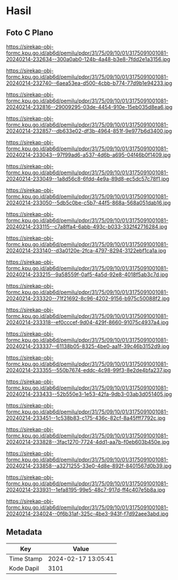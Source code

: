 # Hasil

## Foto C Plano

https://sirekap-obj-formc.kpu.go.id/ab6d/pemilu/pdpr/31/75/09/10/01/3175091001081-20240214-232634--300a0ab0-124b-4a48-b3e8-7fdd2e1a3156.jpg

https://sirekap-obj-formc.kpu.go.id/ab6d/pemilu/pdpr/31/75/09/10/01/3175091001081-20240214-232740--6aea53ea-d500-4cbb-b774-77d9b1e94233.jpg

https://sirekap-obj-formc.kpu.go.id/ab6d/pemilu/pdpr/31/75/09/10/01/3175091001081-20240214-232816--29009295-03de-4454-910e-15eb035d8ea6.jpg

https://sirekap-obj-formc.kpu.go.id/ab6d/pemilu/pdpr/31/75/09/10/01/3175091001081-20240214-232857--db633e02-df3b-4964-851f-9e977b6d3400.jpg

https://sirekap-obj-formc.kpu.go.id/ab6d/pemilu/pdpr/31/75/09/10/01/3175091001081-20240214-233043--97f99ad6-a537-4d6b-a695-04f46b0f1409.jpg

https://sirekap-obj-formc.kpu.go.id/ab6d/pemilu/pdpr/31/75/09/10/01/3175091001081-20240214-233049--1a8d56c8-6fdd-4e9a-89d8-ec5dc57c78f1.jpg

https://sirekap-obj-formc.kpu.go.id/ab6d/pemilu/pdpr/31/75/09/10/01/3175091001081-20240214-233050--5db5c0be-c5b7-44f5-868a-568a051dab16.jpg

https://sirekap-obj-formc.kpu.go.id/ab6d/pemilu/pdpr/31/75/09/10/01/3175091001081-20240214-233115--c7a8ffa4-6abb-493c-b033-332f42716284.jpg

https://sirekap-obj-formc.kpu.go.id/ab6d/pemilu/pdpr/31/75/09/10/01/3175091001081-20240214-233140--d3a0120e-2fca-4797-8294-3122ebf1ca1a.jpg

https://sirekap-obj-formc.kpu.go.id/ab6d/pemilu/pdpr/31/75/09/10/01/3175091001081-20240214-233215--9a58559f-0af5-4a5d-92e8-4018f5ab3c7d.jpg

https://sirekap-obj-formc.kpu.go.id/ab6d/pemilu/pdpr/31/75/09/10/01/3175091001081-20240214-233320--71f21692-8c96-4202-9156-b975c50088f2.jpg

https://sirekap-obj-formc.kpu.go.id/ab6d/pemilu/pdpr/31/75/09/10/01/3175091001081-20240214-233318--ef0cccef-9d04-429f-8660-91075c4937a4.jpg

https://sirekap-obj-formc.kpu.go.id/ab6d/pemilu/pdpr/31/75/09/10/01/3175091001081-20240214-233337--61138b05-8325-4be0-aa1f-39c46b3152d9.jpg

https://sirekap-obj-formc.kpu.go.id/ab6d/pemilu/pdpr/31/75/09/10/01/3175091001081-20240214-233355--550b7674-eddc-4c98-99f3-8e2de4bfa237.jpg

https://sirekap-obj-formc.kpu.go.id/ab6d/pemilu/pdpr/31/75/09/10/01/3175091001081-20240214-233433--52b550e3-1e53-42fa-9db3-03ab3d051405.jpg

https://sirekap-obj-formc.kpu.go.id/ab6d/pemilu/pdpr/31/75/09/10/01/3175091001081-20240214-233451--1c538b83-c175-436c-82cf-8a45fff7792c.jpg

https://sirekap-obj-formc.kpu.go.id/ab6d/pemilu/pdpr/31/75/09/10/01/3175091001081-20240214-233828--3fac1270-7724-4dd1-aa7b-f0eb603b450e.jpg

https://sirekap-obj-formc.kpu.go.id/ab6d/pemilu/pdpr/31/75/09/10/01/3175091001081-20240214-233858--a3271255-33e0-4d8e-892f-8401567d0b39.jpg

https://sirekap-obj-formc.kpu.go.id/ab6d/pemilu/pdpr/31/75/09/10/01/3175091001081-20240214-233931--1efa8195-99e5-48c7-917d-ff4c407e5b8a.jpg

https://sirekap-obj-formc.kpu.go.id/ab6d/pemilu/pdpr/31/75/09/10/01/3175091001081-20240214-234024--0f6b31af-325c-4be3-943f-f7d92aee3abd.jpg


## Metadata

| Key        | Value               |
| ---------- | ------------------- |
| Time Stamp | 2024-02-17 13:05:41 |
| Kode Dapil | 3101                |



